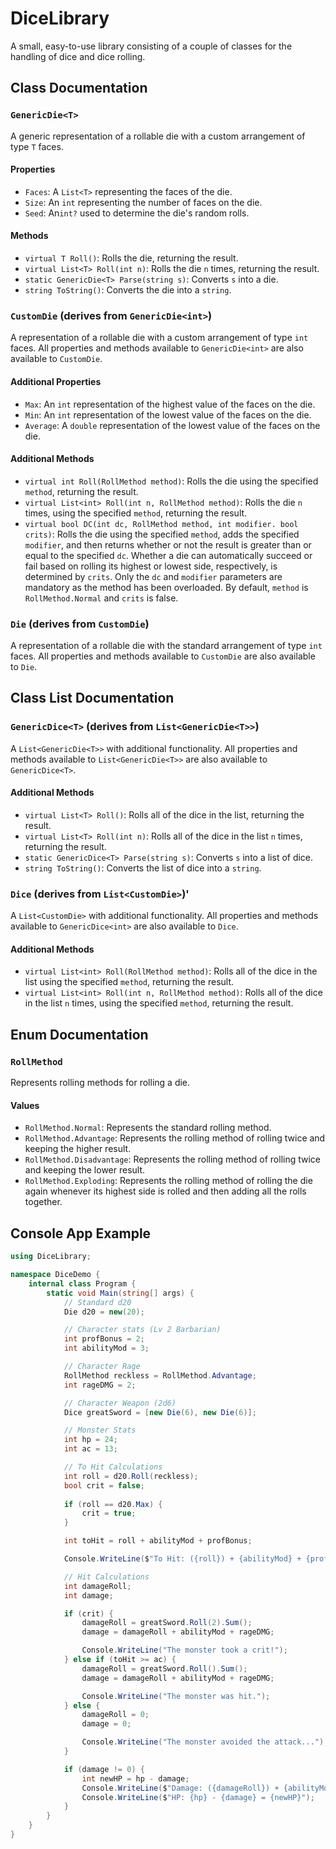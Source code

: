 # DiceLibrary
A small, easy-to-use library consisting of a couple of classes for the handling of dice and dice rolling.

## Class Documentation
### `GenericDie<T>`
A generic representation of a rollable die with a custom arrangement of type `T` faces.
#### Properties
- `Faces`: A `List<T>` representing the faces of the die.
- `Size`: An `int` representing the number of faces on the die.
- `Seed`: An`int?` used to determine the die's random rolls.
#### Methods
- `virtual T Roll()`: Rolls the die, returning the result.
- `virtual List<T> Roll(int n)`: Rolls the die `n` times, returning the result.
- `static GenericDie<T> Parse(string s)`: Converts `s` into a die.
- `string ToString()`: Converts the die into a `string`.

### `CustomDie` (derives from `GenericDie<int>`)
A representation of a rollable die with a custom arrangement of type `int` faces.
All properties and methods available to `GenericDie<int>` are also available to `CustomDie`.
#### Additional Properties
- `Max`: An `int` representation of the highest value of the faces on the die.
- `Min`: An `int` representation of the lowest value of the faces on the die.
- `Average`: A `double` representation of the lowest value of the faces on the die.
#### Additional Methods
- `virtual int Roll(RollMethod method)`: Rolls the die using the specified `method`, returning the result.
- `virtual List<int> Roll(int n, RollMethod method)`: Rolls the die `n` times, using the specified `method`, returning the result.
- `virtual bool DC(int dc, RollMethod method, int modifier. bool crits)`: Rolls the die using the specified `method`, adds the specified `modifier`, and then returns whether or not the result is greater than or equal to the specified `dc`. Whether a die can automatically succeed or fail based on rolling its highest or lowest side, respectively, is determined by `crits`. Only the `dc` and `modifier` parameters are mandatory as the method has been overloaded. By default, `method` is `RollMethod.Normal` and `crits` is false.

### `Die` (derives from `CustomDie`)
A representation of a rollable die with the standard arrangement of type `int` faces.
All properties and methods available to `CustomDie` are also available to `Die`.

## Class List Documentation
### `GenericDice<T>` (derives from `List<GenericDie<T>>`)
A `List<GenericDie<T>>` with additional functionality.
All properties and methods available to `List<GenericDie<T>>` are also available to `GenericDice<T>`.
#### Additional Methods
- `virtual List<T> Roll()`: Rolls all of the dice in the list, returning the result.
- `virtual List<T> Roll(int n)`: Rolls all of the dice in the list `n` times, returning the result.
- `static GenericDice<T> Parse(string s)`: Converts `s` into a list of dice.
- `string ToString()`: Converts the list of dice into a `string`.

### `Dice` (derives from `List<CustomDie>`)'
A `List<CustomDie>` with additional functionality.
All properties and methods available to `GenericDice<int>` are also available to `Dice`.
#### Additional Methods
- `virtual List<int> Roll(RollMethod method)`: Rolls all of the dice in the list using the specified `method`, returning the result.
- `virtual List<int> Roll(int n, RollMethod method)`: Rolls all of the dice in the list `n` times, using the specified `method`, returning the result. 

## Enum Documentation
### `RollMethod`
Represents rolling methods for rolling a die.
#### Values
- `RollMethod.Normal`: Represents the standard rolling method.
- `RollMethod.Advantage`: Represents the rolling method of rolling twice and keeping the higher result.
- `RollMethod.Disadvantage`: Represents the rolling method of rolling twice and keeping the lower result.
- `RollMethod.Exploding`: Represents the rolling method of rolling the die again whenever its highest side is rolled and then adding all the rolls together.

## Console App Example
```cs
using DiceLibrary;

namespace DiceDemo {
	internal class Program {
		static void Main(string[] args) {
			// Standard d20
			Die d20 = new(20);

			// Character stats (Lv 2 Barbarian)
			int profBonus = 2;
			int abilityMod = 3;

			// Character Rage
			RollMethod reckless = RollMethod.Advantage;
			int rageDMG = 2;

			// Character Weapon (2d6)
			Dice greatSword = [new Die(6), new Die(6)];

			// Monster Stats
			int hp = 24;
			int ac = 13;

			// To Hit Calculations
			int roll = d20.Roll(reckless);
			bool crit = false;
			
			if (roll == d20.Max) {
				crit = true;			
			}

			int toHit = roll + abilityMod + profBonus;

			Console.WriteLine($"To Hit: ({roll}) + {abilityMod} + {profBonus} = {toHit}{(crit ? " (Crit!)" : string.Empty)}");

			// Hit Calculations
			int damageRoll;
			int damage;

			if (crit) {
				damageRoll = greatSword.Roll(2).Sum();
				damage = damageRoll + abilityMod + rageDMG;

				Console.WriteLine("The monster took a crit!");
			} else if (toHit >= ac) {
				damageRoll = greatSword.Roll().Sum();
				damage = damageRoll + abilityMod + rageDMG;

				Console.WriteLine("The monster was hit.");
			} else {
				damageRoll = 0;
				damage = 0;

				Console.WriteLine("The monster avoided the attack...");
			}

			if (damage != 0) {
				int newHP = hp - damage;
				Console.WriteLine($"Damage: ({damageRoll}) + {abilityMod} + {rageDMG} = {damage}");
				Console.WriteLine($"HP: {hp} - {damage} = {newHP}");
			}
		}
	}
}
```
